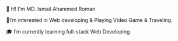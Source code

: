 👀 H! I'm MD. Ismail Ahammed Roman

🚦I’m interested in Web developing & Playing Video Game & Traveling.

🎓 I’m currently learning full-stack Web Developing
